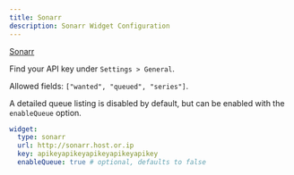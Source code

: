 ```yaml
---
title: Sonarr
description: Sonarr Widget Configuration
---
```


[Sonarr](https://github.com/Sonarr/Sonarr)

Find your API key under `Settings > General`.

Allowed fields: `["wanted", "queued", "series"]`.

A detailed queue listing is disabled by default, but can be enabled with the `enableQueue` option.

```yaml
widget:
  type: sonarr
  url: http://sonarr.host.or.ip
  key: apikeyapikeyapikeyapikeyapikey
  enableQueue: true # optional, defaults to false
```

